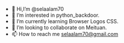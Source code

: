 - 👋 Hi,I’m @selaalam70
- 👀 I’m interested in python_backdoor.
- 🌱 I’m currently learning  Browser Logos CSS.
- 💞️ I’m looking to collaborate on Meituan.
- 📫 How to reach me selaalam70@gmail.com

<!---
selaalam70/selaalam70 is a ✨ special ✨ repository because its `REytgzatqy
